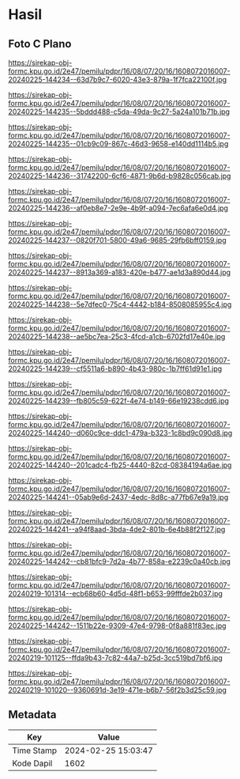# Hasil

## Foto C Plano

https://sirekap-obj-formc.kpu.go.id/2e47/pemilu/pdpr/16/08/07/20/16/1608072016007-20240225-144234--63d7b9c7-6020-43e3-879a-1f7fca22100f.jpg

https://sirekap-obj-formc.kpu.go.id/2e47/pemilu/pdpr/16/08/07/20/16/1608072016007-20240225-144235--5bddd488-c5da-49da-9c27-5a24a101b71b.jpg

https://sirekap-obj-formc.kpu.go.id/2e47/pemilu/pdpr/16/08/07/20/16/1608072016007-20240225-144235--01cb9c09-867c-46d3-9658-e140dd1114b5.jpg

https://sirekap-obj-formc.kpu.go.id/2e47/pemilu/pdpr/16/08/07/20/16/1608072016007-20240225-144236--31742200-6cf6-4871-9b6d-b9828c056cab.jpg

https://sirekap-obj-formc.kpu.go.id/2e47/pemilu/pdpr/16/08/07/20/16/1608072016007-20240225-144236--af0eb8e7-2e9e-4b9f-a094-7ec6afa6e0d4.jpg

https://sirekap-obj-formc.kpu.go.id/2e47/pemilu/pdpr/16/08/07/20/16/1608072016007-20240225-144237--0820f701-5800-49a6-9685-29fb6bff0159.jpg

https://sirekap-obj-formc.kpu.go.id/2e47/pemilu/pdpr/16/08/07/20/16/1608072016007-20240225-144237--8913a369-a183-420e-b477-ae1d3a890d44.jpg

https://sirekap-obj-formc.kpu.go.id/2e47/pemilu/pdpr/16/08/07/20/16/1608072016007-20240225-144238--5e7dfec0-75c4-4442-b184-8508085955c4.jpg

https://sirekap-obj-formc.kpu.go.id/2e47/pemilu/pdpr/16/08/07/20/16/1608072016007-20240225-144238--ae5bc7ea-25c3-4fcd-a1cb-6702fd17e40e.jpg

https://sirekap-obj-formc.kpu.go.id/2e47/pemilu/pdpr/16/08/07/20/16/1608072016007-20240225-144239--cf5511a6-b890-4b43-980c-1b7ff61d91e1.jpg

https://sirekap-obj-formc.kpu.go.id/2e47/pemilu/pdpr/16/08/07/20/16/1608072016007-20240225-144239--fb805c59-622f-4e74-b149-66e19238cdd6.jpg

https://sirekap-obj-formc.kpu.go.id/2e47/pemilu/pdpr/16/08/07/20/16/1608072016007-20240225-144240--d060c9ce-ddc1-479a-b323-1c8bd9c090d8.jpg

https://sirekap-obj-formc.kpu.go.id/2e47/pemilu/pdpr/16/08/07/20/16/1608072016007-20240225-144240--201cadc4-fb25-4440-82cd-08384194a6ae.jpg

https://sirekap-obj-formc.kpu.go.id/2e47/pemilu/pdpr/16/08/07/20/16/1608072016007-20240225-144241--05ab9e6d-2437-4edc-8d8c-a77fb67e9a19.jpg

https://sirekap-obj-formc.kpu.go.id/2e47/pemilu/pdpr/16/08/07/20/16/1608072016007-20240225-144241--a94f8aad-3bda-4de2-801b-6e4b88f2f127.jpg

https://sirekap-obj-formc.kpu.go.id/2e47/pemilu/pdpr/16/08/07/20/16/1608072016007-20240225-144242--cb81bfc9-7d2a-4b77-858a-e2239c0a40cb.jpg

https://sirekap-obj-formc.kpu.go.id/2e47/pemilu/pdpr/16/08/07/20/16/1608072016007-20240219-101314--ecb68b60-4d5d-48f1-b653-99fffde2b037.jpg

https://sirekap-obj-formc.kpu.go.id/2e47/pemilu/pdpr/16/08/07/20/16/1608072016007-20240225-144242--1511b22e-9309-47e4-9798-0f8a881f83ec.jpg

https://sirekap-obj-formc.kpu.go.id/2e47/pemilu/pdpr/16/08/07/20/16/1608072016007-20240219-101125--ffda9b43-7c82-44a7-b25d-3cc519bd7bf6.jpg

https://sirekap-obj-formc.kpu.go.id/2e47/pemilu/pdpr/16/08/07/20/16/1608072016007-20240219-101020--9360691d-3e19-471e-b6b7-56f2b3d25c59.jpg


## Metadata

| Key        | Value               |
| ---------- | ------------------- |
| Time Stamp | 2024-02-25 15:03:47 |
| Kode Dapil | 1602                |




